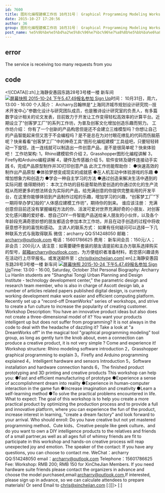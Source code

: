 ```yaml
---
id: 7600
title: 图形化编程建模工作坊 10月31号｜ Graphical Programming Modeling Workshop Oct 31st
date: 2015-10-27 17:20:56
author: 36
group: 图形化编程建模工作坊 10月31号｜ Graphical Programming Modeling Workshop Oct 31st
post_name: %e5%9b%be%e5%bd%a2%e5%8c%96%e7%bc%96%e7%a8%8b%e5%bb%ba%e6%a8%a1%e5%b7%a5%e4%bd%9c%e5%9d%8a-10%e6%9c%8831%e5%8f%b7%ef%bd%9c-graphical-programming-modeling-workshop-oct-31st
---
```


## error
The service is receiving too many requests from you

## code
 <!\[CDATA\[\[:zh\]上海静安愚园东路28号3号楼一楼 新车间 [![屏幕快照 2015-10-24 下午5.47.49](http://139.162.84.35/wp-content/uploads/2015/10/屏幕快照-2015-10-24-下午5.47.491.png)](http://139.162.84.35/wp-content/uploads/2015/10/屏幕快照-2015-10-24-下午5.47.491.png)[报名参加 Sign Up](http://www.huodongxing.com/event/2305670658500 "立即报名")时间： 10月31日，周六，13:00 - 16:00 个人简介： Archarry吕翰林是“上海同济城市规划设计研究院--技术开发中心”参数化设计与研究团队成员，也是雅诗设计研究室的负责人，有多篇数字设计相关的论文发表，目前致力于开发让工作变得轻松高效率的计算平台。近期设立了“创客梦工厂”的系列工作坊，为普及创客文化增加创造乐趣而努力。 工作坊介绍： 你有了一个创新的产品构思但是还不会建立三维模型吗？你想让自己的产品智能起来但又苦于不会编程吗？是不是总在为对付眼花缭乱的代码而伤脑筋呢？快来看看“创客梦工厂”中的神奇工具“图形化编程建模”工具组吧，只要轻轻转动一下旋钮，连一连线就可以制造出一件创意产品，是不是很简单呢？快来体验吧！ 工作坊架构: 1，Rhino建模软件介绍 2，Grasshopper图形化编程讲解 3，Firefly和Arduino编程讲解 4，硬件及传感器介绍 5，软件安转及硬件连接动手实践 6，完成产品原型制作并3D打印创意产品 此次工作坊能帮助你： ●快速高效的制作出产品原型 ●体验梦想变成现实的成就感 ●在人机互动中体验游戏的乐趣 ●增加想象力和创造力 ●学会一种自主学习的方法 ●通过创造来解决生活中遇到的实际问题 值得期待的： 本次工作坊的目标是帮助热爱创造的你通过优化的生产流程从而把更多的想法转会为实际的产品，给充满创意的你提供完整易用的开发平台，在这里你能够体验到产品制作过程的乐趣，增加学习的兴趣，“创客梦工厂”下一期将举办梦幻般的“人体感应建模工作坊”，期待你的到来。 谁应该注册： 充满创意但目前还没有掌握编程方法的你、活泼可爱对世界充满好奇的小朋友、对创客文化感兴趣的爱好者、想自己DIY一件智能产品送给亲人朋友的小伙伴，以及各个年龄段充满奇思妙想的朋友都适合参加本次工作坊，并且在动手创造的过程中将收获意想不到的喜悦和感动。 主讲人的联系方式： 如果有任何疑问可以选择一下几种联系方式与我取得联系 微信：archarry QQ:514248050 邮箱：archarry@outlook.com 电话：15601786625 费用： 新车间会员：150元/人； 非会员：200元/人 请注意：如需要硬件套装的朋友请提前和主办方联系选择购买的型号，邮箱archarry@outlook.com，为方便组织者准备材料，若您感兴趣请务在活动行上尽早报名。或发送邮件至：chris@xinchejian.com\[:en\]上海静安愚园东路28号3号楼一楼 新车间 [![屏幕快照 2015-10-24 下午5.47.49](http://139.162.84.35/wp-content/uploads/2015/10/屏幕快照-2015-10-24-下午5.47.491.png)](http://139.162.84.35/wp-content/uploads/2015/10/屏幕快照-2015-10-24-下午5.47.491.png)[报名参加 Sign Up](http://www.huodongxing.com/event/2305670658500 "立即报名")Time: 13:00 - 16:00, Saturday, October 31st Personal Biography: Archarry Lu Hanlin students are "Shanghai Tongji Urban Planning and Design Institute - technology development center," the parametric design and research team member, who is also in charge of Ascott design lab, a number of articles related papers published digital design, is currently working development make work easier and efficient computing platform. Recently set up a "record-off DreamWorks" series of workshops, and strive to create a fun culture to increase the popularity of creating customer. Workshop Description: You have an innovative product ideas but also does not create a three-dimensional model of it? You want your products intelligent up but does not suffer from programming? It is not always in the code to deal with the headache of dazzling it? Take a look at "a DreamWorks off" in the magical tool "graphical programming modeling" tool group, as long as gently turn the knob about, even a connection can produce a creative product, it is not very simple ? Come and experience it! Workshop structure: Rhino modeling software introduction 2，Grasshopper graphical programming to explain 3，Firefly and Arduino programming explained 4，Intelligent hardware and sensors Introduction 5，Software installation and hardware connection hands 6，The finished product prototyping and 3D printing and creative products This workshop can help you: ●Fast and efficient manufacturing of prototype ●Experience a sense of accomplishment dream into reality ●Experience in human-computer interaction in the game fun ●Increase imagination and creativity ●Learn a self-learning method ●To solve the practical problems encountered in life. What to expect: The goal of this workshop is to help you create a more practical product by optimizing the production process and to provide a full and innovative platform, where you can experience the fun of the product, increase interest in learning, "create a dream factory" and look forward to your arrival. Who should enroll: Do you have creative but not yet mastered programming method、Cute kids、Creative people like geek culture、and do you want to own a DIY intelligence products to the relatives and friends of a small partner,as well as all ages full of whimsy friends are fit to participate in this workshop and hands-on creative process will reap unexpected joy and emotion. The speaker of the contact: If you have any questions, you can choose to contact me. WeChat：archarry QQ:514248050 email：archarry@outlook.com Telephone：15601786625 Fee: Workshop: RMB 200; RMB 150 for XinCheJian Members. If you need hardware suite friends please contact the organizers in advance and choose the model purchased,email:archarry@outlook.com,If interested, please sign up in advance, so we can calculate attendees to prepare materials! Or send Email to chris@xinchejian.com \[:\]\]\]> \[:\]
